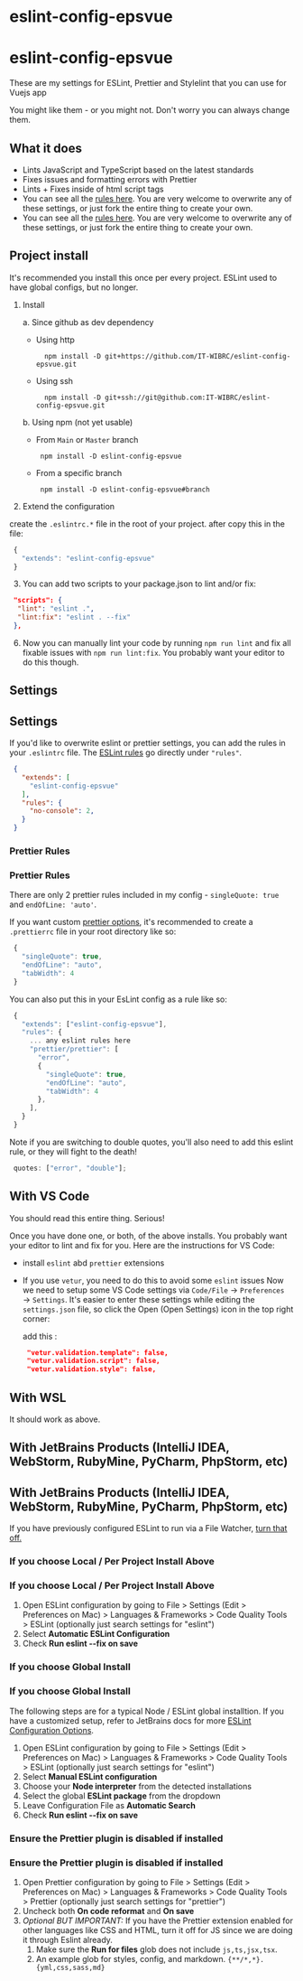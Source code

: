 # eslint-config-epsvue
# eslint-config-epsvue

These are my settings for ESLint, Prettier and Stylelint that you can use for Vuejs app

You might like them - or you might not. Don't worry you can always change them.

## What it does


- Lints JavaScript and TypeScript based on the latest standards
- Fixes issues and formatting errors with Prettier
- Lints + Fixes inside of html script tags
- You can see all the [rules here](https://github.com/IT-WIBRC/eslint-config-epsvue/blob/master/.eslintrc.js). You are very welcome to overwrite any of these settings, or just fork the entire thing to create your own.
- You can see all the [rules here](https://github.com/IT-WIBRC/eslint-config-epsvue/blob/master/.eslintrc.js). You are very welcome to overwrite any of these settings, or just fork the entire thing to create your own.

## Project install

It's recommended you install this once per every project. ESLint used to have global configs, but no longer.

   1. Install

      a. Since github as dev dependency

        - Using http

          ```
            npm install -D git+https://github.com/IT-WIBRC/eslint-config-epsvue.git
          ```

        - Using ssh

          ```
            npm install -D git+ssh://git@github.com:IT-WIBRC/eslint-config-epsvue.git
          ```

        b. Using npm (not yet usable)

         - From `Main` or `Master` branch

           ```
            npm install -D eslint-config-epsvue
           ```

         - From a specific branch

           ```
            npm install -D eslint-config-epsvue#branch
           ```

2. Extend the configuration

create the `.eslintrc.*` file in the root of your project. after copy this in the file:

   ```js
    {
      "extends": "eslint-config-epsvue"
    }
   ```

   3. You can add two scripts to your package.json to lint and/or fix:

   ```json
    "scripts": {
     "lint": "eslint .",
     "lint:fix": "eslint . --fix"
    },
   ```

   6. Now you can manually lint your code by running `npm run lint` and fix all fixable issues with `npm run lint:fix`. You probably want your editor to do this though.

## Settings
## Settings

If you'd like to overwrite eslint or prettier settings, you can add the rules in your `.eslintrc` file. The [ESLint rules](https://eslint.org/docs/rules/) go directly under `"rules"`.

   ```json
    {
      "extends": [
        "eslint-config-epsvue"
      ],
      "rules": {
        "no-console": 2,
      }
    }
   ```

### Prettier Rules
### Prettier Rules

There are only 2 prettier rules included in my config - `singleQuote: true` and `endOfLine: 'auto'`.

If you want custom [prettier options](https://prettier.io/docs/en/options.html), it's recommended to create a `.prettierrc` file in your root directory like so:

```js
 {
   "singleQuote": true,
   "endOfLine": "auto",
   "tabWidth": 4
 }
```

You can also put this in your EsLint config as a rule like so:

   ```js
    {
      "extends": ["eslint-config-epsvue"],
      "rules": {
        ... any eslint rules here
        "prettier/prettier": [
          "error",
          {
            "singleQuote": true,
            "endOfLine": "auto",
            "tabWidth": 4
          },
        ],
      }
    }
   ```

Note if you are switching to double quotes, you'll also need to add this eslint rule, or they will fight to the death!

   ```js
    quotes: ["error", "double"];
   ```

## With VS Code

   You should read this entire thing. Serious!

   Once you have done one, or both, of the above installs. You probably want your editor to lint and fix for you. Here are the instructions for VS Code:

- install `eslint` abd `prettier` extensions
- If you use `vetur`, you need to do this to avoid some `eslint` issues
    Now we need to setup some VS Code settings via `Code/File` → `Preferences` → `Settings`. It's easier to enter these settings while editing the `settings.json` file, so click the Open (Open Settings) icon in the top right corner:

   add this :

   ```json
    "vetur.validation.template": false,
    "vetur.validation.script": false,
    "vetur.validation.style": false,   
   ```

## With WSL

It should work as above.

## With JetBrains Products (IntelliJ IDEA, WebStorm, RubyMine, PyCharm, PhpStorm, etc)
## With JetBrains Products (IntelliJ IDEA, WebStorm, RubyMine, PyCharm, PhpStorm, etc)

If you have previously configured ESLint to run via a File Watcher, [turn that off.](https://www.jetbrains.com/help/idea/using-file-watchers.html#enableFileWatcher)

### If you choose Local / Per Project Install Above
### If you choose Local / Per Project Install Above

1. Open ESLint configuration by going to File > Settings (Edit > Preferences on Mac) > Languages & Frameworks > Code Quality Tools > ESLint (optionally just search settings for "eslint")
1. Select **Automatic ESLint Configuration**
1. Check **Run eslint --fix on save**

### If you choose Global Install
### If you choose Global Install

The following steps are for a typical Node / ESLint global installtion. If you have a customized setup, refer to JetBrains docs for more [ESLint Configuration Options](https://www.jetbrains.com/help/webstorm/eslint.html#ws_js_eslint_manual_configuration).

1. Open ESLint configuration by going to File > Settings (Edit > Preferences on Mac) > Languages & Frameworks > Code Quality Tools > ESLint (optionally just search settings for "eslint")
2. Select **Manual ESLint configuration**
3. Choose your **Node interpreter** from the detected installations
4. Select the global **ESLint package** from the dropdown
5. Leave Configuration File as **Automatic Search**
6. Check **Run eslint --fix on save**

### Ensure the Prettier plugin is disabled if installed
### Ensure the Prettier plugin is disabled if installed

1. Open Prettier configuration by going to File > Settings (Edit > Preferences on Mac) > Languages & Frameworks > Code Quality Tools > Prettier (optionally just search settings for "prettier")
2. Uncheck both **On code reformat** and **On save**
3. _Optional BUT IMPORTANT:_ If you have the Prettier extension enabled for other languages like CSS and HTML, turn it off for JS since we are doing it through Eslint already.
   1. Make sure the **Run for files** glob does not include `js,ts,jsx,tsx`.
   2. An example glob for styles, config, and markdown. `{**/*,*}.{yml,css,sass,md}`
